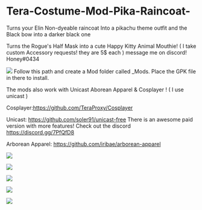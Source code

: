 # Tera-Costume-Mod-Pika-Raincoat-
Turns your Elin Non-dyeable raincoat Into a pikachu theme outfit and the Black bow into a darker black one

Turns the Rogue's Half Mask into a cute Happy Kitty Animal Mouthie! 
 ( I take custom Accessory requests! they are 5$ each ) message me on discord! Honey#0434
 
 ![](https://i.gyazo.com/b86bd2b6ce0d73565fe005fbf3e84773.png) Follow this path and create a Mod folder called _Mods. Place the GPK file in there to install.
 
 The mods also work with Unicast Aborean Apparel & Cosplayer ! ( I use unicast ) 

Cosplayer:https://github.com/TeraProxy/Cosplayer 

Unicast: https://github.com/soler91/unicast-free There is an awesome paid version with more features! Check out the discord https://discord.gg/7PfQfD8

Arborean Apparel: https://github.com/iribae/arborean-apparel

![](https://i.gyazo.com/de4985524a07e59ad02368dddfab6c3b.png)

![](https://i.gyazo.com/dd2a8040d6b9ddf0549d8d793a9794e5.jpg)

![](https://i.gyazo.com/79ad8f6c30442be3d4a1504d741be871.jpg)

![](https://i.gyazo.com/59b9fe6846bea34638bd2020deafab31.jpg)

![](https://i.gyazo.com/5458ad18cf9cc31b373c820c99380e1e.jpg)

